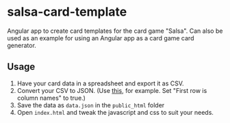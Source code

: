 # salsa-card-template
Angular app to create card templates for the card game "Salsa". Can also be used as an example for using an Angular app as a card game card generator.

## Usage
1. Have your card data in a spreadsheet and export it as CSV.
2. Convert your CSV to JSON. (Use [this](http://www.convertcsv.com/csv-to-json.htm), for example. Set "First row is column names" to true.)
3. Save the data as `data.json` in the `public_html` folder
4. Open `index.html` and tweak the javascript and css to suit your needs.
